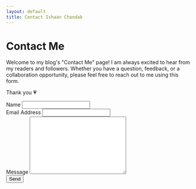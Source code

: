```yaml
---
layout: default
title: Contact Ishaan Chandak
---
```


<div id="contact">
  <h1 class="pageTitle">Contact Me</h1>
  <div class="contactContent">
    <p class="intro">Welcome to my blog's "Contact Me" page! I am always excited to hear from my readers and followers. Whether you have a question, feedback, or a collaboration opportunity, please feel free to reach out to me using this form.</p>
    <p class="intro">Thank you &#128151;</p>
  </div>
  <form action="http://formspree.io/your@mail.com" method="POST">
    <label for="name">Name</label>
    <input type="text" id="name" name="name" class="full-width"><br>
    <label for="email">Email Address</label>
    <input type="email" id="email" name="_replyto" class="full-width"><br>
    <label for="message">Message</label>
    <textarea name="message" id="message" cols="30" rows="10" class="full-width"></textarea><br>
    <input type="submit" value="Send" class="button">
  </form>
</div>

